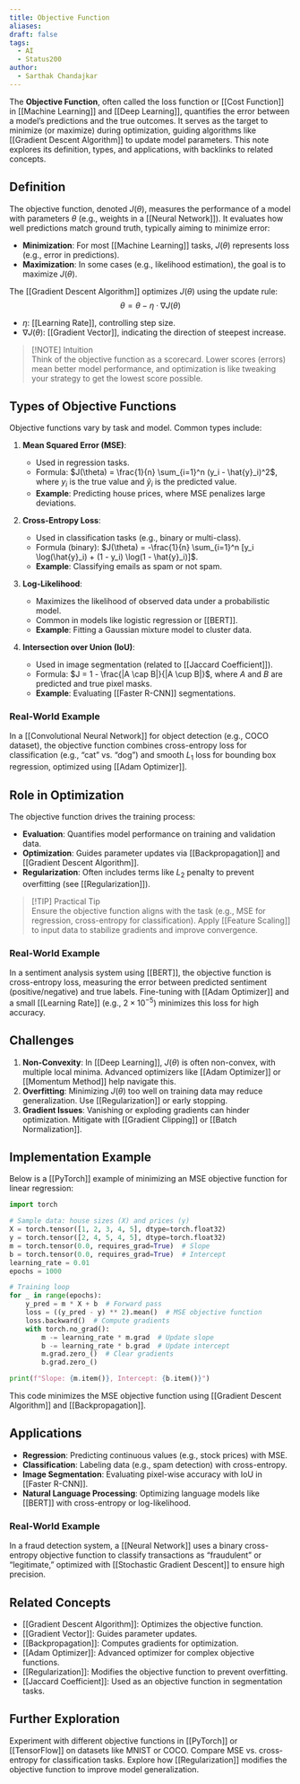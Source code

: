 ```yaml
---
title: Objective Function
aliases: 
draft: false
tags:
  - AI
  - Status200
author:
  - Sarthak Chandajkar
---
```

The **Objective Function**, often called the loss function or [[Cost Function]] in [[Machine Learning]] and [[Deep Learning]], quantifies the error between a model’s predictions and the true outcomes. It serves as the target to minimize (or maximize) during optimization, guiding algorithms like [[Gradient Descent Algorithm]] to update model parameters. This note explores its definition, types, and applications, with backlinks to related concepts.

## Definition

The objective function, denoted $J(\theta)$, measures the performance of a model with parameters $\theta$ (e.g., weights in a [[Neural Network]]). It evaluates how well predictions match ground truth, typically aiming to minimize error:

- **Minimization**: For most [[Machine Learning]] tasks, $J(\theta)$ represents loss (e.g., error in predictions).
- **Maximization**: In some cases (e.g., likelihood estimation), the goal is to maximize $J(\theta)$.

The [[Gradient Descent Algorithm]] optimizes $J(\theta)$ using the update rule:  
$$  
\theta = \theta - \eta \cdot \nabla J(\theta)  
$$

- $\eta$: [[Learning Rate]], controlling step size.
- $\nabla J(\theta)$: [[Gradient Vector]], indicating the direction of steepest increase.

> [!NOTE] Intuition  
> Think of the objective function as a scorecard. Lower scores (errors) mean better model performance, and optimization is like tweaking your strategy to get the lowest score possible.

## Types of Objective Functions

Objective functions vary by task and model. Common types include:

1. **Mean Squared Error (MSE)**:
    
    - Used in regression tasks.
    - Formula: $J(\theta) = \frac{1}{n} \sum_{i=1}^n (y_i - \hat{y}_i)^2$, where $y_i$ is the true value and $\hat{y}_i$ is the predicted value.
    - **Example**: Predicting house prices, where MSE penalizes large deviations.
2. **Cross-Entropy Loss**:
    
    - Used in classification tasks (e.g., binary or multi-class).
    - Formula (binary): $J(\theta) = -\frac{1}{n} \sum_{i=1}^n [y_i \log(\hat{y}_i) + (1 - y_i) \log(1 - \hat{y}_i)]$.
    - **Example**: Classifying emails as spam or not spam.
3. **Log-Likelihood**:
    
    - Maximizes the likelihood of observed data under a probabilistic model.
    - Common in models like logistic regression or [[BERT]].
    - **Example**: Fitting a Gaussian mixture model to cluster data.
4. **Intersection over Union (IoU)**:
    
    - Used in image segmentation (related to [[Jaccard Coefficient]]).
    - Formula: $J = 1 - \frac{|A \cap B|}{|A \cup B|}$, where $A$ and $B$ are predicted and true pixel masks.
    - **Example**: Evaluating [[Faster R-CNN]] segmentations.

### Real-World Example

In a [[Convolutional Neural Network]] for object detection (e.g., COCO dataset), the objective function combines cross-entropy loss for classification (e.g., “cat” vs. “dog”) and smooth $L_1$ loss for bounding box regression, optimized using [[Adam Optimizer]].

## Role in Optimization

The objective function drives the training process:

- **Evaluation**: Quantifies model performance on training and validation data.
- **Optimization**: Guides parameter updates via [[Backpropagation]] and [[Gradient Descent Algorithm]].
- **Regularization**: Often includes terms like $L_2$ penalty to prevent overfitting (see [[Regularization]]).

> [!TIP] Practical Tip  
> Ensure the objective function aligns with the task (e.g., MSE for regression, cross-entropy for classification). Apply [[Feature Scaling]] to input data to stabilize gradients and improve convergence.

### Real-World Example

In a sentiment analysis system using [[BERT]], the objective function is cross-entropy loss, measuring the error between predicted sentiment (positive/negative) and true labels. Fine-tuning with [[Adam Optimizer]] and a small [[Learning Rate]] (e.g., $2 \times 10^{-5}$) minimizes this loss for high accuracy.

## Challenges

1. **Non-Convexity**: In [[Deep Learning]], $J(\theta)$ is often non-convex, with multiple local minima. Advanced optimizers like [[Adam Optimizer]] or [[Momentum Method]] help navigate this.
2. **Overfitting**: Minimizing $J(\theta)$ too well on training data may reduce generalization. Use [[Regularization]] or early stopping.
3. **Gradient Issues**: Vanishing or exploding gradients can hinder optimization. Mitigate with [[Gradient Clipping]] or [[Batch Normalization]].

## Implementation Example

Below is a [[PyTorch]] example of minimizing an MSE objective function for linear regression:

```python
import torch

# Sample data: house sizes (X) and prices (y)
X = torch.tensor([1, 2, 3, 4, 5], dtype=torch.float32)
y = torch.tensor([2, 4, 5, 4, 5], dtype=torch.float32)
m = torch.tensor(0.0, requires_grad=True)  # Slope
b = torch.tensor(0.0, requires_grad=True)  # Intercept
learning_rate = 0.01
epochs = 1000

# Training loop
for _ in range(epochs):
    y_pred = m * X + b  # Forward pass
    loss = ((y_pred - y) ** 2).mean()  # MSE objective function
    loss.backward()  # Compute gradients
    with torch.no_grad():
        m -= learning_rate * m.grad  # Update slope
        b -= learning_rate * b.grad  # Update intercept
        m.grad.zero_()  # Clear gradients
        b.grad.zero_()

print(f"Slope: {m.item()}, Intercept: {b.item()}")
```

This code minimizes the MSE objective function using [[Gradient Descent Algorithm]] and [[Backpropagation]].

## Applications

- **Regression**: Predicting continuous values (e.g., stock prices) with MSE.
- **Classification**: Labeling data (e.g., spam detection) with cross-entropy.
- **Image Segmentation**: Evaluating pixel-wise accuracy with IoU in [[Faster R-CNN]].
- **Natural Language Processing**: Optimizing language models like [[BERT]] with cross-entropy or log-likelihood.

### Real-World Example

In a fraud detection system, a [[Neural Network]] uses a binary cross-entropy objective function to classify transactions as “fraudulent” or “legitimate,” optimized with [[Stochastic Gradient Descent]] to ensure high precision.

## Related Concepts

- [[Gradient Descent Algorithm]]: Optimizes the objective function.
- [[Gradient Vector]]: Guides parameter updates.
- [[Backpropagation]]: Computes gradients for optimization.
- [[Adam Optimizer]]: Advanced optimizer for complex objective functions.
- [[Regularization]]: Modifies the objective function to prevent overfitting.
- [[Jaccard Coefficient]]: Used as an objective function in segmentation tasks.

## Further Exploration

Experiment with different objective functions in [[PyTorch]] or [[TensorFlow]] on datasets like MNIST or COCO. Compare MSE vs. cross-entropy for classification tasks. Explore how [[Regularization]] modifies the objective function to improve model generalization.
